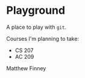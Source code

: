 # Playground

A place to play with `git`.

Courses I'm planning to take:
* CS 207
* AC 209

Matthew Finney

